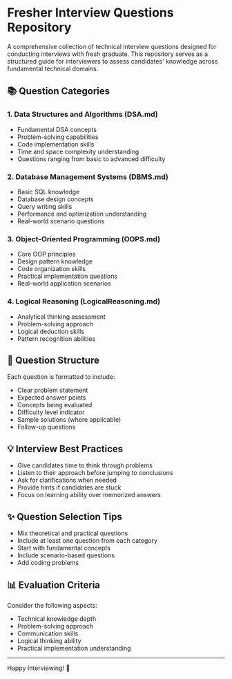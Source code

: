 # Fresher Interview Questions Repository

A comprehensive collection of technical interview questions designed for conducting interviews with fresh graduate. This repository serves as a structured guide for interviewers to assess candidates' knowledge across fundamental technical domains.

## 📚 Question Categories

### 1. Data Structures and Algorithms (DSA.md)
- Fundamental DSA concepts
- Problem-solving capabilities
- Code implementation skills
- Time and space complexity understanding
- Questions ranging from basic to advanced difficulty

### 2. Database Management Systems (DBMS.md)
- Basic SQL knowledge
- Database design concepts
- Query writing skills
- Performance and optimization understanding
- Real-world scenario questions

### 3. Object-Oriented Programming (OOPS.md)
- Core OOP principles
- Design pattern knowledge
- Code organization skills
- Practical implementation questions
- Real-world application scenarios

### 4. Logical Reasoning (LogicalReasoning.md)
- Analytical thinking assessment
- Problem-solving approach
- Logical deduction skills
- Pattern recognition abilities

## 📝 Question Structure

Each question is formatted to include:
- Clear problem statement
- Expected answer points
- Concepts being evaluated
- Difficulty level indicator
- Sample solutions (where applicable)
- Follow-up questions

## 💡 Interview Best Practices

- Give candidates time to think through problems
- Listen to their approach before jumping to conclusions
- Ask for clarifications when needed
- Provide hints if candidates are stuck
- Focus on learning ability over memorized answers

## ✨ Question Selection Tips

- Mix theoretical and practical questions
- Include at least one question from each category
- Start with fundamental concepts
- Include scenario-based questions
- Add coding problems

## 📊 Evaluation Criteria

Consider the following aspects:
- Technical knowledge depth
- Problem-solving approach
- Communication skills
- Logical thinking ability
- Practical implementation understanding
---

Happy Interviewing! 🎯 